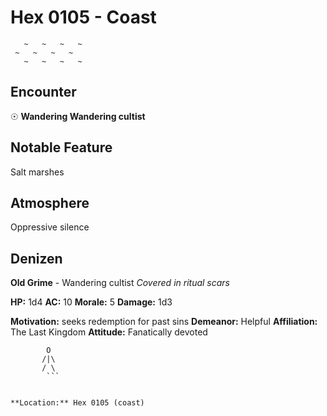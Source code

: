 # Hex 0105 - Coast
```
   ~   ~   ~   ~
 ~   ~   ~   ~
   ~   ~   ~   ~
```

## Encounter

☉ **Wandering Wandering cultist**

## Notable Feature

Salt marshes

## Atmosphere

Oppressive silence

## Denizen

**Old Grime** - Wandering cultist
*Covered in ritual scars*

**HP:** 1d4 **AC:** 10 **Morale:** 5
**Damage:** 1d3

**Motivation:** seeks redemption for past sins
**Demeanor:** Helpful
**Affiliation:** The Last Kingdom
**Attitude:** Fanatically devoted

```
        O
       /|\
       / \
        ```


**Location:** Hex 0105 (coast)
